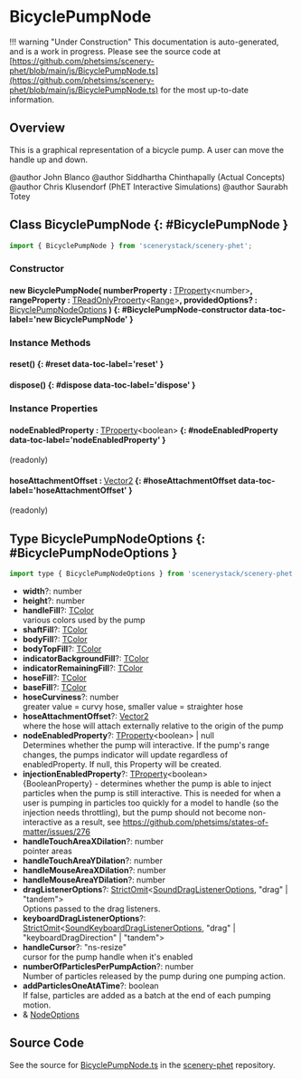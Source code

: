 # BicyclePumpNode

!!! warning "Under Construction"
    This documentation is auto-generated, and is a work in progress. Please see the source code at
    [https://github.com/phetsims/scenery-phet/blob/main/js/BicyclePumpNode.ts](https://github.com/phetsims/scenery-phet/blob/main/js/BicyclePumpNode.ts) for the most up-to-date information.

## Overview

This is a graphical representation of a bicycle pump. A user can move the handle up and down.

@author John Blanco
@author Siddhartha Chinthapally (Actual Concepts)
@author Chris Klusendorf (PhET Interactive Simulations)
@author Saurabh Totey

## Class BicyclePumpNode {: #BicyclePumpNode }


```js
import { BicyclePumpNode } from 'scenerystack/scenery-phet';
```
### Constructor

#### new BicyclePumpNode( numberProperty : <span style="font-weight: 400;">[TProperty](../axon/TProperty.md)&lt;<span style="color: hsla(calc(var(--md-hue) + 180deg),80%,40%,1);">number</span>&gt;</span>, rangeProperty : <span style="font-weight: 400;">[TReadOnlyProperty](../axon/TReadOnlyProperty.md)&lt;[Range](../dot/Range.md)&gt;</span>, providedOptions? : <span style="font-weight: 400;">[BicyclePumpNodeOptions](../scenery-phet/BicyclePumpNode.md#BicyclePumpNodeOptions)</span> ) {: #BicyclePumpNode-constructor data-toc-label='new BicyclePumpNode' }

### Instance Methods

#### reset() {: #reset data-toc-label='reset' }

#### dispose() {: #dispose data-toc-label='dispose' }

### Instance Properties

#### nodeEnabledProperty : <span style="font-weight: 400;">[TProperty](../axon/TProperty.md)&lt;<span style="color: hsla(calc(var(--md-hue) + 180deg),80%,40%,1);">boolean</span>&gt;</span> {: #nodeEnabledProperty data-toc-label='nodeEnabledProperty' }

(readonly)

#### hoseAttachmentOffset : <span style="font-weight: 400;">[Vector2](../dot/Vector2.md)</span> {: #hoseAttachmentOffset data-toc-label='hoseAttachmentOffset' }

(readonly)



## Type BicyclePumpNodeOptions {: #BicyclePumpNodeOptions }


```js
import type { BicyclePumpNodeOptions } from 'scenerystack/scenery-phet';
```


- **width**?: <span style="color: hsla(calc(var(--md-hue) + 180deg),80%,40%,1);">number</span>
- **height**?: <span style="color: hsla(calc(var(--md-hue) + 180deg),80%,40%,1);">number</span>
- **handleFill**?: [TColor](../scenery/TColor.md)
<br>  various colors used by the pump
- **shaftFill**?: [TColor](../scenery/TColor.md)
- **bodyFill**?: [TColor](../scenery/TColor.md)
- **bodyTopFill**?: [TColor](../scenery/TColor.md)
- **indicatorBackgroundFill**?: [TColor](../scenery/TColor.md)
- **indicatorRemainingFill**?: [TColor](../scenery/TColor.md)
- **hoseFill**?: [TColor](../scenery/TColor.md)
- **baseFill**?: [TColor](../scenery/TColor.md)
- **hoseCurviness**?: <span style="color: hsla(calc(var(--md-hue) + 180deg),80%,40%,1);">number</span>
<br>  greater value = curvy hose, smaller value = straighter hose
- **hoseAttachmentOffset**?: [Vector2](../dot/Vector2.md)
<br>  where the hose will attach externally relative to the origin of the pump
- **nodeEnabledProperty**?: [TProperty](../axon/TProperty.md)&lt;<span style="color: hsla(calc(var(--md-hue) + 180deg),80%,40%,1);">boolean</span>&gt; | <span style="color: hsla(calc(var(--md-hue) + 180deg),80%,40%,1);">null</span>
<br>  Determines whether the pump will interactive. If the pump's range changes, the pumps
  indicator will update regardless of enabledProperty. If null, this Property will be created.
- **injectionEnabledProperty**?: [TProperty](../axon/TProperty.md)&lt;<span style="color: hsla(calc(var(--md-hue) + 180deg),80%,40%,1);">boolean</span>&gt;
<br>  {BooleanProperty} - determines whether the pump is able to inject particles when the pump is still interactive.
  This is needed for when a user is pumping in particles too quickly for a model to handle (so the injection
  needs throttling), but the pump should not become non-interactive as a result,
  see https://github.com/phetsims/states-of-matter/issues/276
- **handleTouchAreaXDilation**?: <span style="color: hsla(calc(var(--md-hue) + 180deg),80%,40%,1);">number</span>
<br>  pointer areas
- **handleTouchAreaYDilation**?: <span style="color: hsla(calc(var(--md-hue) + 180deg),80%,40%,1);">number</span>
- **handleMouseAreaXDilation**?: <span style="color: hsla(calc(var(--md-hue) + 180deg),80%,40%,1);">number</span>
- **handleMouseAreaYDilation**?: <span style="color: hsla(calc(var(--md-hue) + 180deg),80%,40%,1);">number</span>
- **dragListenerOptions**?: [StrictOmit](../phet-core/StrictOmit.md)&lt;[SoundDragListenerOptions](../scenery-phet/SoundDragListener.md#SoundDragListenerOptions), "drag" | "tandem"&gt;
<br>  Options passed to the drag listeners.
- **keyboardDragListenerOptions**?: [StrictOmit](../phet-core/StrictOmit.md)&lt;[SoundKeyboardDragListenerOptions](../scenery-phet/SoundKeyboardDragListener.md#SoundKeyboardDragListenerOptions), "drag" | "keyboardDragDirection" | "tandem"&gt;
- **handleCursor**?: "ns-resize"
<br>  cursor for the pump handle when it's enabled
- **numberOfParticlesPerPumpAction**?: <span style="color: hsla(calc(var(--md-hue) + 180deg),80%,40%,1);">number</span>
<br>  Number of particles released by the pump during one pumping action.
- **addParticlesOneAtATime**?: <span style="color: hsla(calc(var(--md-hue) + 180deg),80%,40%,1);">boolean</span>
<br>  If false, particles are added as a batch at the end of each pumping motion.
- &amp; [NodeOptions](../scenery/Node.md#NodeOptions)




## Source Code

See the source for [BicyclePumpNode.ts](https://github.com/phetsims/scenery-phet/blob/main/js/BicyclePumpNode.ts) in the [scenery-phet](https://github.com/phetsims/scenery-phet) repository.
